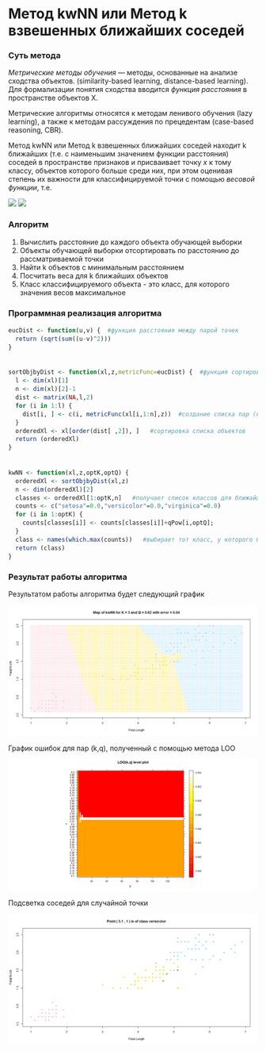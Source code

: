 # Метод kwNN или Метод k взвешенных ближайших соседей

### Суть метода

*Метрические методы обучения* — методы, основанные на анализе сходства объектов. (similarity-based learning, distance-based learning). Для формализации понятия сходства вводится *функция расстояния* в пространстве объектов X.

Метрические алгоритмы относятся к методам ленивого обучения (lazy learning), а также к методам рассуждения по прецедентам (case-based reasoning, CBR).

Метод kwNN или Метод k взвешенных ближайших соседей находит k ближайших (т.е. с наименьшим значением функции расстояния) соседей в пространстве признаков и присваивает точку *x* к тому классу, объектов которого больше среди них, при этом оценивая степень их важности для классифицируемой точки с помощью *весовой функции*, т.е. 

<img src="https://render.githubusercontent.com/render/math?math=\omega (i, u) = [i \le k]w(i)">

<img src="https://render.githubusercontent.com/render/math?math=%5Calpha%20(u%3B%7BX%7D%5E%7Bl%7D%2Ck)%3D%5Carg%5Cmax_%7By%5Cin%20Y%7D%5Csum_%7Bi%3D1%7D%5E%7Bk%7D%5B%7By%7D_%7Bu%7D%5E%7B(i)%7D%20%3Dy%5Dw(i)">


### Алгоритм

1. Вычислить расстояние до каждого объекта обучающей выборки
2. Объекты обучающей выборки отсортировать по расстоянию до рассматриваемой точки
3. Найти k объектов с минимальным расстоянием
4. Посчитать веса для k ближайших объектов
5. Класс классифицируемого объекта - это класс, для которого значения весов максимальное

### Программная реализация алгоритма

```R
eucDist <- function(u,v) {  #функция расстояния между парой точек
  return (sqrt(sum((u-v)^2)))
}


sortObjbyDist <- function(xl,z,metricFunc=eucDist) {  #функция сортировки массива по расстоянию до z
  l <- dim(xl)[1]
  n <- dim(xl)[2]-1
  dist <- matrix(NA,l,2)
  for (i in 1:l) {
    dist[i, ] <- c(i, metricFunc(xl[i,1:n],z))  #создание списка пар (номер объекта, расстояние до z)
  }
  orderedXl <- xl[order(dist[ ,2]), ]   #сортировка списка объектов
  return (orderedXl)
}


kwNN <- function(xl,z,optK,optQ) {
  orderedXl <- sortObjbyDist(xl,z)
  n <- dim(orderedXl)[2]
  classes <- orderedXl[1:optK,n]   #получает список классов для ближайших k объектов
  counts <- c("setosa"=0.0,"versicolor"=0.0,"virginica"=0.0)
  for (i in 1:optK) {
    counts[classes[i]] <- counts[classes[i]]+qPow[i,optQ];
  }
  class <- names(which.max(counts))   #выбирает тот класс, у которого больше всего представителей
  return (class)
}
```

### Результат работы алгоритма

Результатом работы алгоритма будет следующий график

![kwNN](kwNN.png)

График ошибок для пар (k,q), полученный с помощью метода LOO

![kwNNLOO](kwNNLOO.png)

Подсветка соседей для случайной точки

![kwNNLightup](kwNNLightup.png)
